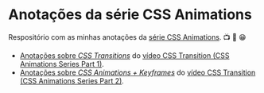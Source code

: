 # Anotações da série CSS Animations

Respositório com as minhas anotações da [série  CSS Animations](https://www.youtube.com/playlist?list=PLqGj3iMvMa4LvJ8VctoXnPI0dtE40wfid). :tv: :metal: :grin:

- [Anotações sobre *CSS Transitions*](transitions/anotações.md) do [vídeo CSS Transition (CSS Animations Series Part 1)](https://www.youtube.com/watch?v=8kK-cA99SA0).
- [Anotações sobre *CSS Animations + Keyframes*](animations/anotações.md) do [vídeo CSS Transition (CSS Animations Series Part 2)](https://www.youtube.com/watch?v=f1WMjDx4snI&index).
